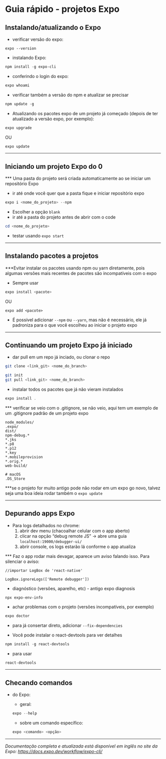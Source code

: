 # Guia rápido - projetos Expo

## Instalando/atualizando o Expo

- verificar versão do expo:

```
expo --version
```

- instalando Expo:

```powershell
npm install -g expo-cli
```

- conferindo o login do expo:

```powershell
expo whoami
```

- verificar também a versão do npm e atualizar se precisar

```powershell
npm update -g
```

- Atualizando os pacotes expo de um projeto já começado (depois de ter atualizado a versão expo, por exemplo):

```powershell
expo upgrade
```

OU

```powershell
expo update
```

<hr>

## Iniciando um projeto Expo do 0

*** Uma pasta do projeto será criada automaticamente ao se iniciar um repositório Expo

- ir até onde você quer que a pasta fique e iniciar repositório expo

```powershell
expo i <nome_do_projeto> --npm
```

- Escolher a opção `blank`
- ir até a pasta do projeto antes de abrir com o code

```powershell
cd <nome_do_projeto>
```

- testar usando `expo start`

<hr>

## Instalando pacotes a projetos

***Evitar instalar os pacotes usando npm ou yarn diretamente, pois algumas versões mais recentes de pacotes são incompatíveis com o expo

- Sempre usar

```powershell
expo install <pacote>
```

OU

```
expo add <pacote>
```

- É possível adicionar `--npm` ou `--yarn`, mas não é necessário, ele já padroniza para o que você escolheu ao iniciar o projeto expo

<hr>

## Continuando um projeto Expo já iniciado

- dar pull em um repo já inciado, ou clonar o repo

```bash
git clone <link_git> <nome_do_branch>
```

```bash
git init
git pull <link_git> <nome_do_branch>
```

- instalar todos os pacotes que já não vieram instalados

```powershell
expo install .
```

*** verificar se veio com o .gitignore, se não veio, aqui tem um exemplo de um .gitignore padrão de um projeto expo

```gitignore
node_modules/
.expo/
dist/
npm-debug.*
*.jks
*.p8
*.p12
*.key
*.mobileprovision
*.orig.*
web-build/

# macOS
.DS_Store
```

***se o projeto for muito antigo pode não rodar em um expo go novo, talvez seja uma boa ideia rodar também o ``expo update``

<hr>

## Depurando apps Expo

- Para logs detalhados no chrome:
  1. abrir dev menu (chacoalhar celular com o app aberto)
  2. clicar na opção “debug remote JS” -> abre uma guia `localhost:19000/debugger-ui/`
  3. abrir console, os logs estarão lá conforme o app atualiza

*** Faz o app rodar mais devagar, aparece um aviso falando isso. Para silenciar o aviso:

```react
//importar LogBox de 'react-native'

LogBox.ignoreLogs(['Remote debugger'])
```



- diagnóstico (versões, aparelho, etc) - antigo expo diagnosis

```
npx expo-env-info
```

- achar problemas com o projeto (versões incompatíveis, por exemplo)

```powershell
expo doctor
```

- para já consertar direto, adicionar `--fix-dependencies`

- Você pode instalar o react-devtools para ver detalhes

```powershell
npm install -g react-devtools
```

- para usar

```powershell
react-devtools
```

<hr>

## Checando comandos

- do Expo:

  - geral:

  ```powershell
  expo --help
  ```

  - sobre um comando específico:

  ```powershell
  expo <comando> <opção>
  ```
<hr>

*Documentação completa e atualizada está disponível em inglês no site da Expo: https://docs.expo.dev/workflow/expo-cli/*
